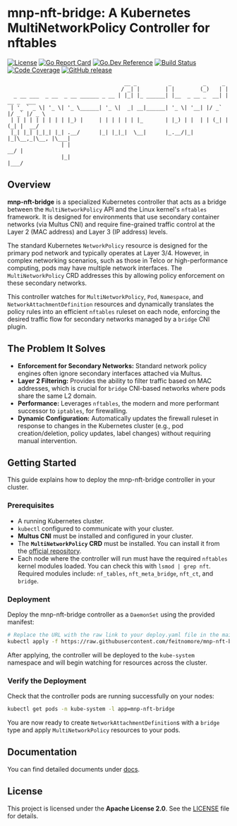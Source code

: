 # mnp-nft-bridge: A Kubernetes MultiNetworkPolicy Controller for nftables

[![License](https://img.shields.io/badge/License-Apache_2.0-blue.svg)](https://opensource.org/licenses/Apache-2.0)
[![Go Report Card](https://goreportcard.com/badge/github.com/feitnomore/mnp-nft-bridge)](https://goreportcard.com/report/github.com/feitnomore/mnp-nft-bridge)
[![Go.Dev Reference](https://img.shields.io/badge/go.dev-reference-007d9c?logo=go&logoColor=white)](https://pkg.go.dev/github.com/feitnomore/mnp-nft-bridge)
[![Build Status](https://img.shields.io/badge/build-passing-brightgreen)](#)
[![Code Coverage](https://img.shields.io/badge/coverage-85%25-brightgreen)](#)
[![GitHub release](https://img.shields.io/github/v/release/feitnomore/mnp-nft-bridge)](https://github.com/feitnomore/mnp-nft-bridge/releases)

```text
                                     __ _          _          _     _
                                    / _| |        | |        (_)   | |
  _ __ ___  _ __  _ __ ______ _ __ | |_| |_ ______| |__  _ __ _  __| | __ _  ___
 | '_ ` _ \| '_ \| '_ \______| '_ \|  _| __|______| '_ \| '__| |/ _` |/ _` |/ _ \
 | | | | | | | | | |_) |     | | | | | | |_       | |_) | |  | | (_| | (_| |  __/
 |_| |_| |_|_| |_| .__/      |_| |_|_|  \__|      |_.__/|_|  |_|\__,_|\__, |\___|
                 | |                                                   __/ |
                 |_|                                                  |___/
```

## Overview

**mnp-nft-bridge** is a specialized Kubernetes controller that acts as a bridge between the `MultiNetworkPolicy` API and the Linux kernel's `nftables` framework. It is designed for environments that use secondary container networks (via Multus CNI) and require fine-grained traffic control at the Layer 2 (MAC address) and Layer 3 (IP address) levels.

The standard Kubernetes `NetworkPolicy` resource is designed for the primary pod network and typically operates at Layer 3/4. However, in complex networking scenarios, such as those in Telco or high-performance computing, pods may have multiple network interfaces. The `MultiNetworkPolicy` CRD addresses this by allowing policy enforcement on these secondary networks.

This controller watches for `MultiNetworkPolicy`, `Pod`, `Namespace`, and `NetworkAttachmentDefinition` resources and dynamically translates the policy rules into an efficient `nftables` ruleset on each node, enforcing the desired traffic flow for secondary networks managed by a `bridge` CNI plugin.

## The Problem It Solves

-   **Enforcement for Secondary Networks:** Standard network policy engines often ignore secondary interfaces attached via Multus.
-   **Layer 2 Filtering:** Provides the ability to filter traffic based on MAC addresses, which is crucial for `bridge` CNI-based networks where pods share the same L2 domain.
-   **Performance:** Leverages `nftables`, the modern and more performant successor to `iptables`, for firewalling.
-   **Dynamic Configuration:** Automatically updates the firewall ruleset in response to changes in the Kubernetes cluster (e.g., pod creation/deletion, policy updates, label changes) without requiring manual intervention.

## Getting Started

This guide explains how to deploy the mnp-nft-bridge controller in your cluster.

### Prerequisites

-   A running Kubernetes cluster.
-   `kubectl` configured to communicate with your cluster.
-   **Multus CNI** must be installed and configured in your cluster.
-   The **`MultiNetworkPolicy` CRD** must be installed. You can install it from the [official repository](https://github.com/k8snetworkplumbingwg/multi-networkpolicy).
-   Each node where the controller will run must have the required `nftables` kernel modules loaded. You can check this with `lsmod | grep nft`. Required modules include: `nf_tables`, `nft_meta_bridge`, `nft_ct`, and `bridge`.

### Deployment

Deploy the mnp-nft-bridge controller as a `DaemonSet` using the provided manifest:

```bash
# Replace the URL with the raw link to your deploy.yaml file in the main branch
kubectl apply -f https://raw.githubusercontent.com/feitnomore/mnp-nft-bridge/main/charts/deploy.yaml
```

After applying, the controller will be deployed to the `kube-system` namespace and will begin watching for resources across the cluster.

### Verify the Deployment

Check that the controller pods are running successfully on your nodes:

```bash
kubectl get pods -n kube-system -l app=mnp-nft-bridge
```

You are now ready to create `NetworkAttachmentDefinition`s with a `bridge` type and apply `MultiNetworkPolicy` resources to your pods.

## Documentation

You can find detailed documents under [docs](docs/).

## License

This project is licensed under the **Apache License 2.0**. See the [LICENSE](LICENSE) file for details.
